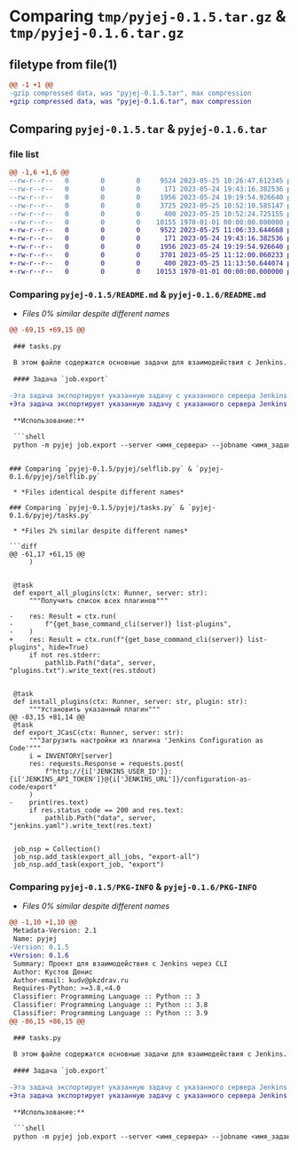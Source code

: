 # Comparing `tmp/pyjej-0.1.5.tar.gz` & `tmp/pyjej-0.1.6.tar.gz`

## filetype from file(1)

```diff
@@ -1 +1 @@
-gzip compressed data, was "pyjej-0.1.5.tar", max compression
+gzip compressed data, was "pyjej-0.1.6.tar", max compression
```

## Comparing `pyjej-0.1.5.tar` & `pyjej-0.1.6.tar`

### file list

```diff
@@ -1,6 +1,6 @@
--rw-r--r--   0        0        0     9524 2023-05-25 10:26:47.612345 pyjej-0.1.5/README.md
--rw-r--r--   0        0        0      171 2023-05-24 19:43:16.382536 pyjej-0.1.5/pyjej/__main__.py
--rw-r--r--   0        0        0     1956 2023-05-24 19:19:54.926640 pyjej-0.1.5/pyjej/selflib.py
--rw-r--r--   0        0        0     3725 2023-05-25 10:52:10.585147 pyjej-0.1.5/pyjej/tasks.py
--rw-r--r--   0        0        0      400 2023-05-25 10:52:24.725155 pyjej-0.1.5/pyproject.toml
--rw-r--r--   0        0        0    10155 1970-01-01 00:00:00.000000 pyjej-0.1.5/PKG-INFO
+-rw-r--r--   0        0        0     9522 2023-05-25 11:06:33.644668 pyjej-0.1.6/README.md
+-rw-r--r--   0        0        0      171 2023-05-24 19:43:16.382536 pyjej-0.1.6/pyjej/__main__.py
+-rw-r--r--   0        0        0     1956 2023-05-24 19:19:54.926640 pyjej-0.1.6/pyjej/selflib.py
+-rw-r--r--   0        0        0     3701 2023-05-25 11:12:00.060233 pyjej-0.1.6/pyjej/tasks.py
+-rw-r--r--   0        0        0      400 2023-05-25 11:13:50.644074 pyjej-0.1.6/pyproject.toml
+-rw-r--r--   0        0        0    10153 1970-01-01 00:00:00.000000 pyjej-0.1.6/PKG-INFO
```

### Comparing `pyjej-0.1.5/README.md` & `pyjej-0.1.6/README.md`

 * *Files 0% similar despite different names*

```diff
@@ -69,15 +69,15 @@
 
 ### tasks.py
 
 В этом файле содержатся основные задачи для взаимодействия с Jenkins.
 
 #### Задача `job.export`
 
-Эта задача экспортирует указанную задачу с указанного сервера Jenkins и сохраняет её в виде файлов XML.
+Эта задача экспортирует указанную задачу с указанного сервера Jenkins и сохраняет её в виде файла XML.
 
 **Использование:**
 
 ```shell
 python -m pyjej job.export --server <имя_сервера> --jobname <имя_задания>
 ```
```

### Comparing `pyjej-0.1.5/pyjej/selflib.py` & `pyjej-0.1.6/pyjej/selflib.py`

 * *Files identical despite different names*

### Comparing `pyjej-0.1.5/pyjej/tasks.py` & `pyjej-0.1.6/pyjej/tasks.py`

 * *Files 2% similar despite different names*

```diff
@@ -61,17 +61,15 @@
     )
 
 
 @task
 def export_all_plugins(ctx: Runner, server: str):
     """Получить список всех плагинов"""
 
-    res: Result = ctx.run(
-        f"{get_base_command_cli(server)} list-plugins",
-    )
+    res: Result = ctx.run(f"{get_base_command_cli(server)} list-plugins", hide=True)
     if not res.stderr:
         pathlib.Path("data", server, "plugins.txt").write_text(res.stdout)
 
 
 @task
 def install_plugins(ctx: Runner, server: str, plugin: str):
     """Установить указанный плагин"""
@@ -83,15 +81,14 @@
 @task
 def export_JCasC(ctx: Runner, server: str):
     """Загрузить настройки из плагина 'Jenkins Configuration as Code'"""
     i = INVENTORY[server]
     res: requests.Response = requests.post(
         f"http://{i['JENKINS_USER_ID']}:{i['JENKINS_API_TOKEN']}@{i['JENKINS_URL']}/configuration-as-code/export"
     )
-    print(res.text)
     if res.status_code == 200 and res.text:
         pathlib.Path("data", server, "jenkins.yaml").write_text(res.text)
 
 
 job_nsp = Collection()
 job_nsp.add_task(export_all_jobs, "export-all")
 job_nsp.add_task(export_job, "export")
```

### Comparing `pyjej-0.1.5/PKG-INFO` & `pyjej-0.1.6/PKG-INFO`

 * *Files 0% similar despite different names*

```diff
@@ -1,10 +1,10 @@
 Metadata-Version: 2.1
 Name: pyjej
-Version: 0.1.5
+Version: 0.1.6
 Summary: Проект для взаимодействия с Jenkins через CLI
 Author: Кустов Денис
 Author-email: kudv@pkzdrav.ru
 Requires-Python: >=3.8,<4.0
 Classifier: Programming Language :: Python :: 3
 Classifier: Programming Language :: Python :: 3.8
 Classifier: Programming Language :: Python :: 3.9
@@ -86,15 +86,15 @@
 
 ### tasks.py
 
 В этом файле содержатся основные задачи для взаимодействия с Jenkins.
 
 #### Задача `job.export`
 
-Эта задача экспортирует указанную задачу с указанного сервера Jenkins и сохраняет её в виде файлов XML.
+Эта задача экспортирует указанную задачу с указанного сервера Jenkins и сохраняет её в виде файла XML.
 
 **Использование:**
 
 ```shell
 python -m pyjej job.export --server <имя_сервера> --jobname <имя_задания>
 ```
```

